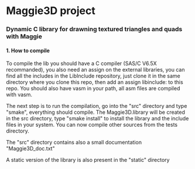 <h1>Maggie3D project</h1>
<h3>Dynamic C library for drawning textured triangles and quads with Maggie</h3>
<h4>1. How to compile</h4>
<p>To compile the lib you should have a C compiler (SAS/C V6.5X recommanded), you also need an assign on the external libraries, you can find all the includes in the LibInclude repository, just clone it in the same directory where you clone this repo, then add an assign libinclude: to this repo. You should also have vasm in your path, all asm files are compiled with vasm.</p>
<p>The next step is to run the compilation, go into the "src" directory and type "smake", everything should compile. The Maggie3D.library will be created in the src directory, type "smake install" to install the library and the include files in your system. You can now compile other sources from the tests directory.</p>
<p>The "src" directory contains also a small documentation "Maggie3D_doc.txt"</p>
<p>A static version of the library is also present in the "static" directory</p>
